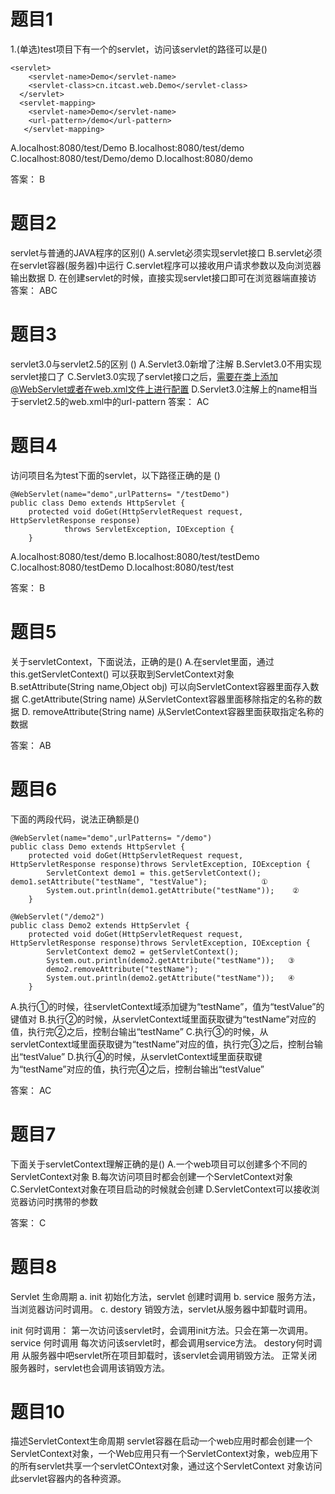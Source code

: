 # 题目1
1.(单选)test项目下有一个的servlet，访问该servlet的路径可以是()
```angular2html
<servlet>
  	<servlet-name>Demo</servlet-name>
  	<servlet-class>cn.itcast.web.Demo</servlet-class>
  </servlet>
  <servlet-mapping>
  	<servlet-name>Demo</servlet-name>
  	<url-pattern>/demo</url-pattern>
   </servlet-mapping>
```
A.localhost:8080/test/Demo
B.localhost:8080/test/demo
C.localhost:8080/test/Demo/demo
D.localhost:8080/demo

答案： B

# 题目2
servlet与普通的JAVA程序的区别()
A.servlet必须实现servlet接口
B.servlet必须在servlet容器(服务器)中运行
C.servlet程序可以接收用户请求参数以及向浏览器输出数据
D. 在创建servlet的时候，直接实现servlet接口即可在浏览器端直接访
答案： ABC

# 题目3
servlet3.0与servlet2.5的区别 () 
A.Servlet3.0新增了注解
B.Servlet3.0不用实现servlet接口了
C.Servlet3.0实现了servlet接口之后，需要在类上添加@WebServlet或者在web.xml文件上进行配置
D.Servlet3.0注解上的name相当于servlet2.5的web.xml中的url-pattern
答案： AC


# 题目4
访问项目名为test下面的servlet，以下路径正确的是 () 
```angular2html
@WebServlet(name="demo",urlPatterns= "/testDemo")
public class Demo extends HttpServlet {
	protected void doGet(HttpServletRequest request, HttpServletResponse response)
			throws ServletException, IOException {
	}
```
A.localhost:8080/test/demo
B.localhost:8080/test/testDemo
C.localhost:8080/testDemo
D.localhost:8080/test/test

答案： B

# 题目5
关于servletContext，下面说法，正确的是()
A.在servlet里面，通过this.getServletContext()  可以获取到ServletContext对象
B.setAttribute(String name,Object obj)  可以向ServletContext容器里面存入数据
C.getAttribute(String name)  从ServletContext容器里面移除指定的名称的数据
D.  removeAttribute(String name)  从ServletContext容器里面获取指定名称的数据

答案： AB

# 题目6
下面的两段代码，说法正确额是()
```angular2html
@WebServlet(name="demo",urlPatterns= "/demo")
public class Demo extends HttpServlet {
	protected void doGet(HttpServletRequest request, HttpServletResponse response)throws ServletException, IOException {
		ServletContext demo1 = this.getServletContext();
demo1.setAttribute("testName", "testValue");            ①
		System.out.println(demo1.getAttribute("testName"));    ②	
	}
```

```angular2html
@WebServlet("/demo2")
public class Demo2 extends HttpServlet {
	protected void doGet(HttpServletRequest request, HttpServletResponse response)throws ServletException, IOException {
		ServletContext demo2 = getServletContext();
		System.out.println(demo2.getAttribute("testName"));   ③
		demo2.removeAttribute("testName");
		System.out.println(demo2.getAttribute("testName"));   ④
	}
```

A.执行①的时候，往servletContext域添加键为“testName”，值为“testValue”的键值对
B.执行②的时候，从servletContext域里面获取键为“testName”对应的值，执行完②之后，控制台输出“testName”
C.执行③的时候，从servletContext域里面获取键为“testName”对应的值，执行完③之后，控制台输出“testValue”
D.执行④的时候，从servletContext域里面获取键为“testName”对应的值，执行完④之后，控制台输出“testValue”

答案： AC

# 题目7
下面关于servletContext理解正确的是()
A.一个web项目可以创建多个不同的ServletContext对象
B.每次访问项目时都会创建一个ServletContext对象
C.ServletContext对象在项目启动的时候就会创建
D.ServletContext可以接收浏览器访问时携带的参数

答案： C

# 题目8
Servlet 生命周期
a. init 初始化方法，servlet 创建时调用
b. service 服务方法，当浏览器访问时调用。
c. destory 销毁方法，servlet从服务器中卸载时调用。

init 何时调用： 
    第一次访问该servlet时，会调用init方法。只会在第一次调用。
service 何时调用
    每次访问该servlet时，都会调用service方法。
destory何时调用
    从服务器中吧servlet所在项目卸载时，该servlet会调用销毁方法。
    正常关闭服务器时，servlet也会调用该销毁方法。
    
# 题目10
描述ServletContext生命周期
servlet容器在启动一个web应用时都会创建一个ServletContext对象，一个Web应用只有一个ServletContext对象，web应用下的所有servlet共享一个servletCOntext对象，通过这个ServletContext 对象访问此servlet容器内的各种资源。
